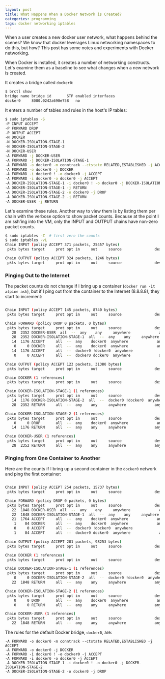 ```yaml
---
layout: post
title: What Happens When a Docker Network is Created?
categories: programming
tags: docker networking iptables
---
```


When a user creates a new docker user network, what happens behind the scenes?
We know that docker leverages Linux networking namespaces to do this, but how?
This post has some notes and experiments with Docker networking.

When Docker is installed, it creates a number of networking constructs.  Let's examine them as a baseline to see what changes when a new network is created.

It creates a bridge called `docker0`:
```bash
$ brctl show
bridge name	bridge id		STP enabled	interfaces
docker0		8000.0242a690e758	no		
```
It enters a number of tables and rules in the host's IP tables:
```bash
$ sudo iptables -S
-P INPUT ACCEPT
-P FORWARD DROP
-P OUTPUT ACCEPT
-N DOCKER
-N DOCKER-ISOLATION-STAGE-1
-N DOCKER-ISOLATION-STAGE-2
-N DOCKER-USER
-A FORWARD -j DOCKER-USER
-A FORWARD -j DOCKER-ISOLATION-STAGE-1
-A FORWARD -o docker0 -m conntrack --ctstate RELATED,ESTABLISHED -j ACCEPT
-A FORWARD -o docker0 -j DOCKER
-A FORWARD -i docker0 ! -o docker0 -j ACCEPT
-A FORWARD -i docker0 -o docker0 -j ACCEPT
-A DOCKER-ISOLATION-STAGE-1 -i docker0 ! -o docker0 -j DOCKER-ISOLATION-STAGE-2
-A DOCKER-ISOLATION-STAGE-1 -j RETURN
-A DOCKER-ISOLATION-STAGE-2 -o docker0 -j DROP
-A DOCKER-ISOLATION-STAGE-2 -j RETURN
-A DOCKER-USER -j RETURN
```
Let's examine these rules.  Another way to view them is by listing them per
chain with the verbose option to show packet counts.  Because at the point I am
ssh'ing into the VM, only the INPUT and OUTPUT chains have non-zero packet
counts.

```bash
$ sudo iptables -Z  # first zero the counts
$ sudo iptables -vL
Chain INPUT (policy ACCEPT 371 packets, 25457 bytes)
 pkts bytes target     prot opt in     out     source               destination         

Chain OUTPUT (policy ACCEPT 324 packets, 124K bytes)
 pkts bytes target     prot opt in     out     source               destination         
```
### Pinging Out to the Internet
The packet counts do not change if I bring up a container (`docker run -it
alpine ash`), but if I ping out from the container to the Internet (8.8.8.8),
they start to increment:

```bash

Chain INPUT (policy ACCEPT 145 packets, 8740 bytes)
 pkts bytes target     prot opt in     out     source               destination         

Chain FORWARD (policy DROP 0 packets, 0 bytes)
 pkts bytes target     prot opt in     out     source               destination         
   28  2352 DOCKER-USER  all  --  any    any     anywhere             anywhere            
   28  2352 DOCKER-ISOLATION-STAGE-1  all  --  any    any     anywhere             anywhere            
   14  1176 ACCEPT     all  --  any    docker0  anywhere             anywhere             ctstate RELATED,ESTABLISHED
    0     0 DOCKER     all  --  any    docker0  anywhere             anywhere            
   14  1176 ACCEPT     all  --  docker0 !docker0  anywhere             anywhere            
    0     0 ACCEPT     all  --  docker0 docker0  anywhere             anywhere            

Chain OUTPUT (policy ACCEPT 123 packets, 31380 bytes)
 pkts bytes target     prot opt in     out     source               destination         

Chain DOCKER (1 references)
 pkts bytes target     prot opt in     out     source               destination         

Chain DOCKER-ISOLATION-STAGE-1 (1 references)
 pkts bytes target     prot opt in     out     source               destination         
   14  1176 DOCKER-ISOLATION-STAGE-2  all  --  docker0 !docker0  anywhere             anywhere            
   28  2352 RETURN     all  --  any    any     anywhere             anywhere            

Chain DOCKER-ISOLATION-STAGE-2 (1 references)
 pkts bytes target     prot opt in     out     source               destination         
    0     0 DROP       all  --  any    docker0  anywhere             anywhere            
   14  1176 RETURN     all  --  any    any     anywhere             anywhere            

Chain DOCKER-USER (1 references)
 pkts bytes target     prot opt in     out     source               destination         
   28  2352 RETURN     all  --  any    any     anywhere             anywhere            
```

### Pinging from One Container to Another
Here are the counts if I bring up a second container in the `docker0` network
and ping the first container:

```bash

Chain INPUT (policy ACCEPT 254 packets, 15737 bytes)
 pkts bytes target     prot opt in     out     source               destination         

Chain FORWARD (policy DROP 0 packets, 0 bytes)
 pkts bytes target     prot opt in     out     source               destination         
   22  1848 DOCKER-USER  all  --  any    any     anywhere             anywhere            
   22  1848 DOCKER-ISOLATION-STAGE-1  all  --  any    any     anywhere             anywhere            
   21  1764 ACCEPT     all  --  any    docker0  anywhere             anywhere             ctstate RELATED,ESTABLISHED
    1    84 DOCKER     all  --  any    docker0  anywhere             anywhere            
    0     0 ACCEPT     all  --  docker0 !docker0  anywhere             anywhere            
    1    84 ACCEPT     all  --  docker0 docker0  anywhere             anywhere            

Chain OUTPUT (policy ACCEPT 201 packets, 98253 bytes)
 pkts bytes target     prot opt in     out     source               destination         

Chain DOCKER (1 references)
 pkts bytes target     prot opt in     out     source               destination         

Chain DOCKER-ISOLATION-STAGE-1 (1 references)
 pkts bytes target     prot opt in     out     source               destination         
    0     0 DOCKER-ISOLATION-STAGE-2  all  --  docker0 !docker0  anywhere             anywhere            
   22  1848 RETURN     all  --  any    any     anywhere             anywhere            

Chain DOCKER-ISOLATION-STAGE-2 (1 references)
 pkts bytes target     prot opt in     out     source               destination         
    0     0 DROP       all  --  any    docker0  anywhere             anywhere            
    0     0 RETURN     all  --  any    any     anywhere             anywhere            

Chain DOCKER-USER (1 references)
 pkts bytes target     prot opt in     out     source               destination         
   22  1848 RETURN     all  --  any    any     anywhere             anywhere            
```


The rules for the default Docker bridge, `docker0`, are:
```
-A FORWARD -o docker0 -m conntrack --ctstate RELATED,ESTABLISHED -j ACCEPT
-A FORWARD -o docker0 -j DOCKER
-A FORWARD -i docker0 ! -o docker0 -j ACCEPT
-A FORWARD -i docker0 -o docker0 -j ACCEPT
-A DOCKER-ISOLATION-STAGE-1 -i docker0 ! -o docker0 -j DOCKER-ISOLATION-STAGE-2
-A DOCKER-ISOLATION-STAGE-2 -o docker0 -j DROP
```


